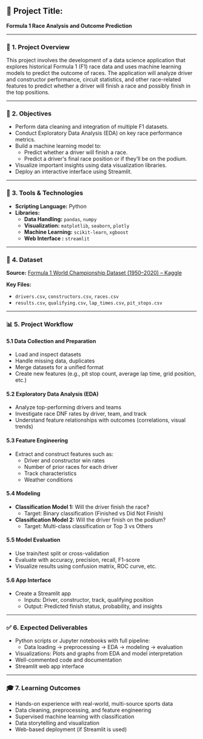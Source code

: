 ## 🏁 **Project Title:**  
**Formula 1 Race Analysis and Outcome Prediction**

---

### 📘 **1. Project Overview**
This project involves the development of a data science application that explores historical Formula 1 (F1) race data and uses machine learning models to predict the outcome of races. The application will analyze driver and constructor performance, circuit statistics, and other race-related features to predict whether a driver will finish a race and possibly finish in the top positions.

---

### 🎯 **2. Objectives**
- Perform data cleaning and integration of multiple F1 datasets.
- Conduct Exploratory Data Analysis (EDA) on key race performance metrics.
- Build a machine learning model to:
  - Predict whether a driver will finish a race.
  - Predict a driver's final race position or if they’ll be on the podium.
- Visualize important insights using data visualization libraries.
- Deploy an interactive interface using Streamlit.

---

### 🧰 **3. Tools & Technologies**
- **Scripting Language:** Python
- **Libraries:**
  - **Data Handling:** `pandas`, `numpy`
  - **Visualization:** `matplotlib`, `seaborn`, `plotly`
  - **Machine Learning:** `scikit-learn`, `xgboost`
  - **Web Interface :** `streamlit`

---

### 🧾 **4. Dataset**
**Source:** [Formula 1 World Championship Dataset (1950–2020) – Kaggle](https://www.kaggle.com/datasets/rohanrao/formula-1-world-championship-1950-2020)

**Key Files:**
- `drivers.csv`, `constructors.csv`, `races.csv`
- `results.csv`, `qualifying.csv`, `lap_times.csv`, `pit_stops.csv`

---

### 📊 **5. Project Workflow**
#### **5.1 Data Collection and Preparation**
- Load and inspect datasets
- Handle missing data, duplicates
- Merge datasets for a unified format
- Create new features (e.g., pit stop count, average lap time, grid position, etc.)

#### **5.2 Exploratory Data Analysis (EDA)**
- Analyze top-performing drivers and teams
- Investigate race DNF rates by driver, team, and track
- Understand feature relationships with outcomes (correlations, visual trends)

#### **5.3 Feature Engineering**
- Extract and construct features such as:
  - Driver and constructor win rates
  - Number of prior races for each driver
  - Track characteristics
  - Weather conditions

#### **5.4 Modeling**
- **Classification Model 1:** Will the driver finish the race?
  - Target: Binary classification (Finished vs Did Not Finish)
- **Classification Model 2:** Will the driver finish on the podium?
  - Target: Multi-class classification or Top 3 vs Others

#### **5.5 Model Evaluation**
- Use train/test split or cross-validation
- Evaluate with accuracy, precision, recall, F1-score
- Visualize results using confusion matrix, ROC curve, etc.

#### **5.6 App Interface**
- Create a Streamlit app
  - Inputs: Driver, constructor, track, qualifying position
  - Output: Predicted finish status, probability, and insights

---

### ✅ **6. Expected Deliverables**
- Python scripts or Jupyter notebooks with full pipeline:
  - Data loading → preprocessing → EDA → modeling → evaluation
- Visualizations: Plots and graphs from EDA and model interpretation
- Well-commented code and documentation
- Streamlit web app interface
---

### 🎓 **7. Learning Outcomes**
- Hands-on experience with real-world, multi-source sports data
- Data cleaning, preprocessing, and feature engineering
- Supervised machine learning with classification
- Data storytelling and visualization
- Web-based deployment (if Streamlit is used)
